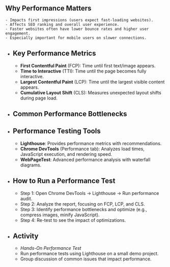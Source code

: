 ## Why Performance Matters
	- Impacts first impressions (users expect fast-loading websites).
	- Affects SEO ranking and overall user experience.
	- Faster websites often have lower bounce rates and higher user engagement.
	- Especially important for mobile users on slower connections.
- ## Key Performance Metrics
	- **First Contentful Paint** (FCP): Time until first text/image appears.
	- **Time to Interactive** (TTI): Time until the page becomes fully interactive.
	- **Largest Contentful Paint** (LCP): Time until the largest visible content appears.
	- **Cumulative Layout Shift** (CLS): Measures unexpected layout shifts during page load.
- ## Common Performance Bottlenecks
- ## Performance Testing Tools
	- **Lighthouse**: Provides performance metrics with recommendations.
	- **Chrome DevTools** (Performance tab): Analyzes load times, JavaScript execution, and rendering speed.
	- **WebPageTest**: Advanced performance analysis with waterfall diagrams.
- ## How to Run a Performance Test
	- Step 1: Open Chrome DevTools → Lighthouse → Run performance audit.
	- Step 2: Analyze the report, focusing on FCP, LCP, and CLS.
	- Step 3: Identify performance bottlenecks and optimize (e.g., compress images, minify JavaScript).
	- Step 4: Re-test to see the impact of optimizations.
- ## Activity
	- *Hands-On Performance Test*
	- Run performance tests using Lighthouse on a small demo project.
	- Group discussion of common issues that impact performance.